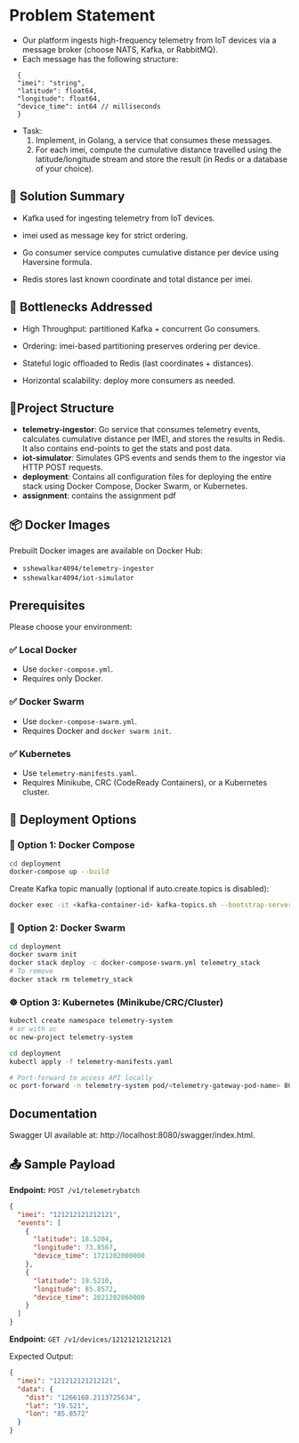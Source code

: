 
# Problem Statement

  - Our platform ingests high-frequency telemetry from IoT devices via a message broker (choose NATS, Kafka, or RabbitMQ).
  - Each message has the following structure:
  ```
    {
    "imei": "string",
    "latitude": float64,
    "longitude": float64,
    "device_time": int64 // milliseconds
    }
  ```
  - Task:
    1. Implement, in Golang, a service that consumes these messages.
    2. For each imei, compute the cumulative distance travelled using the latitude/longitude
stream and store the result (in Redis or a database of your choice).

## 🧩 Solution Summary

  - Kafka used for ingesting telemetry from IoT devices.

  - imei used as message key for strict ordering.

  - Go consumer service computes cumulative distance per device using Haversine formula.

  - Redis stores last known coordinate and total distance per imei.

## 🚧 Bottlenecks Addressed

  - High Throughput: partitioned Kafka + concurrent Go consumers.

  - Ordering: imei-based partitioning preserves ordering per device.

  - Stateful logic offloaded to Redis (last coordinates + distances).

  - Horizontal scalability: deploy more consumers as needed.


##  📡Project Structure

- **telemetry-ingestor**: Go service that consumes telemetry events, calculates cumulative distance per IMEI, and stores the results in Redis. It also contains end-points to get the stats and post data.
- **iot-simulator**: Simulates GPS events and sends them to the ingestor via HTTP POST requests.
- **deployment**: Contains all configuration files for deploying the entire stack using Docker Compose, Docker Swarm, or Kubernetes.
- **assignment**: contains the assignment pdf


## 📦 Docker Images

Prebuilt Docker images are available on Docker Hub:

- `sshewalkar4094/telemetry-ingestor`
- `sshewalkar4094/iot-simulator`


## Prerequisites

Please choose your environment:

### ✅ Local Docker
- Use `docker-compose.yml`.
- Requires only Docker.

### ✅ Docker Swarm
- Use `docker-compose-swarm.yml`.
- Requires Docker and `docker swarm init`.

### ✅ Kubernetes
- Use `telemetry-manifests.yaml`.
- Requires Minikube, CRC (CodeReady Containers), or a Kubernetes cluster.


## 🚀 Deployment Options

### 🐳 Option 1: Docker Compose

```bash
cd deployment
docker-compose up --build
````

Create Kafka topic manually (optional if auto.create.topics is disabled):

```bash
docker exec -it <kafka-container-id> kafka-topics.sh --bootstrap-server localhost:9092 --create --topic telemetry --partitions 3
```

### 🐝 Option 2: Docker Swarm

```bash
cd deployment
docker swarm init
docker stack deploy -c docker-compose-swarm.yml telemetry_stack
# To remove
docker stack rm telemetry_stack
```

### ☸️ Option 3: Kubernetes (Minikube/CRC/Cluster)

```bash
kubectl create namespace telemetry-system
# or with oc
oc new-project telemetry-system

cd deployment
kubectl apply -f telemetry-manifests.yaml

# Port-forward to access API locally
oc port-forward -n telemetry-system pod/<telemetry-gateway-pod-name> 8080:8080
```

## Documentation
Swagger UI available at: http://localhost:8080/swagger/index.html.

## 📤 Sample Payload

**Endpoint:** `POST /v1/telemetrybatch`

```json
{
  "imei": "121212121212121",
  "events": [
    {
      "latitude": 18.5204,
      "longitude": 73.8567,
      "device_time": 1721202000000
    },
    {
      "latitude": 19.5210,
      "longitude": 85.8572,
      "device_time": 2021202060000
    }
  ]
}
```


**Endpoint:** `GET /v1/devices/121212121212121`

Expected Output:

```json
{
  "imei": "121212121212121",
  "data": {
    "dist": "1266168.2113725634",
    "lat": "19.521",
    "lon": "85.8572"
  }
}
```